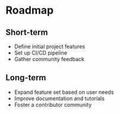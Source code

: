 # Roadmap

## Short-term

- Define initial project features
- Set up CI/CD pipeline
- Gather community feedback

## Long-term

- Expand feature set based on user needs
- Improve documentation and tutorials
- Foster a contributor community
